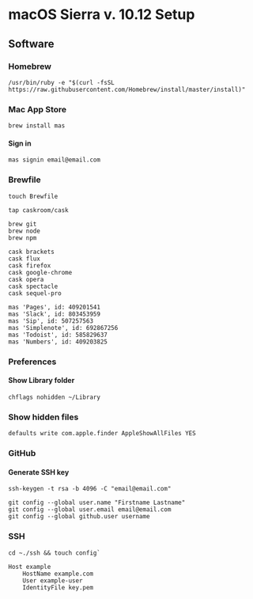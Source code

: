 # macOS Sierra v. 10.12 Setup 

## Software

### Homebrew

```
/usr/bin/ruby -e "$(curl -fsSL https://raw.githubusercontent.com/Homebrew/install/master/install)"
```

### Mac App Store

```
brew install mas
```

#### Sign in

```
mas signin email@email.com
```

### Brewfile

```
touch Brewfile
```

```
tap caskroom/cask

brew git
brew node
brew npm

cask brackets
cask flux
cask firefox
cask google-chrome
cask opera
cask spectacle
cask sequel-pro

mas 'Pages', id: 409201541
mas 'Slack', id: 803453959
mas 'Sip', id: 507257563 
mas 'Simplenote', id: 692867256 
mas 'Todoist', id: 585829637
mas 'Numbers', id: 409203825
```

### Preferences

#### Show Library folder

```
chflags nohidden ~/Library
```

### Show hidden files

```
defaults write com.apple.finder AppleShowAllFiles YES
```

### GitHub

#### Generate SSH key

```
ssh-keygen -t rsa -b 4096 -C "email@email.com"
```

```
git config --global user.name "Firstname Lastname"
git config --global user.email email@email.com
git config --global github.user username
```

### SSH

```
cd ~./ssh && touch config`
```

```
Host example
    HostName example.com
    User example-user
    IdentityFile key.pem
```



